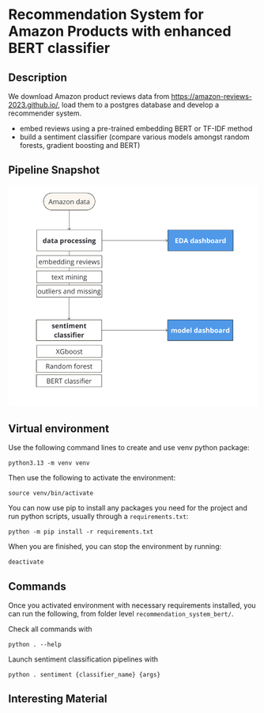 # Recommendation System for Amazon Products with enhanced BERT classifier

## Description
We download Amazon product reviews data from https://amazon-reviews-2023.github.io/, load them to a postgres database and develop a recommender system.
- embed reviews using a pre-trained embedding BERT or TF-IDF method
- build a sentiment classifier (compare various models amongst random forests, gradient boosting and BERT)

## Pipeline Snapshot
<img src="https://github.com/samsam996/recommandation_system_bert/blob/feature_1/figures/pipeline.png?raw=true" width="700">


## Virtual environment
Use the following command lines to create and use venv python package:
```
python3.13 -m venv venv
```
Then use the following to activate the environment:
```
source venv/bin/activate
```
You can now use pip to install any packages you need for the project and run python scripts, usually through a `requirements.txt`:
```
python -m pip install -r requirements.txt
```
When you are finished, you can stop the environment by running:
```
deactivate
```


## Commands
Once you activated environment with necessary requirements installed, you can run the following, from folder level `recommendation_system_bert/`.


Check all commands with
```
python . --help
```

Launch sentiment classification pipelines with
```
python . sentiment {classifier_name} {args}
```



## Interesting Material